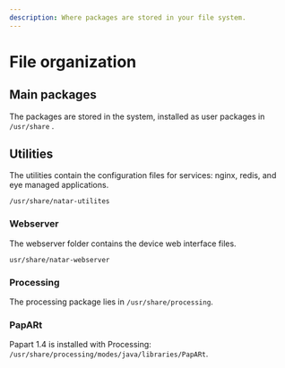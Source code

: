 ```yaml
---
description: Where packages are stored in your file system.
---
```


# File organization

## Main packages

The packages are stored in the system, installed as user packages in `/usr/share` . 

## Utilities 

The utilities contain the configuration files for services: nginx, redis, and eye managed applications. 

`/usr/share/natar-utilites`

### Webserver 

The webserver folder contains the device web interface files. 

`usr/share/natar-webserver`

### Processing 

The processing package lies in `/usr/share/processing`. 

### PapARt 

Papart 1.4 is installed with Processing:  `/usr/share/processing/modes/java/libraries/PapARt`. 



